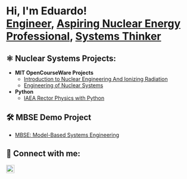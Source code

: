 <h1>Hi, I'm Eduardo! <br/><a href="https://github.com/joshmadakor1">Engineer</a>, <a href="https://www.linkedin.com/in/joshmadakor/"> Aspiring Nuclear Energy Professional</a>, <a href="https://www.youtube.com/c/joshmadakor">Systems Thinker</a></h1>

<h2>⚛️ Nuclear Systems Projects:</h2>

- <b>MIT OpenCourseWare Projects</b>
  - [Introduction to Nuclear Engineering And Ionizing Radiation](https://github.com/joshmadakor1/Algorithms-Practice)
  - [Engineering of Nuclear Systems]()
- <b>Python</b>
  - [IAEA Rector Physics with Python](https://github.com/joshmadakor1/Package-Delivery-Pathfinding-Algorithm)

<h2>🛠️ MBSE Demo Project</h2>

- [MBSE: Model-Based Systems Engineering](https://www.youtube.com/watch?v=a83ASGn_V_s)

<h2> 🤳 Connect with me:</h2>

[<img align="left" alt="JoshMadakor | LinkedIn" width="22px" src="https://cdn.jsdelivr.net/npm/simple-icons@v3/icons/linkedin.svg" />][linkedin]


[linkedin]: https://linkedin.com/in/eduardorojas7

<!--
**joshmadakor1/joshmadakor1** is a ✨ _special_ ✨ repository because its `README.md` (this file) appears on your GitHub profile.

Here are some ideas to get you started:

- 🔭 I’m currently working on ...
- 🌱 I’m currently learning ...
- 👯 I’m looking to collaborate on ...
- 🤔 I’m looking for help with ...
- 💬 Ask me about ...
- 📫 How to reach me: ...
- 😄 Pronouns: ...
- ⚡ Fun fact: ...
-->
